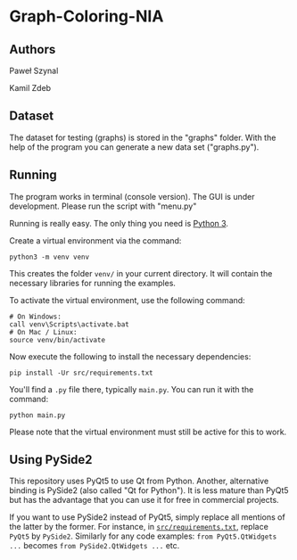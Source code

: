 # Graph-Coloring-NIA

## Authors

Paweł Szynal

Kamil Zdeb

## Dataset

The dataset for testing (graphs) is stored in the "graphs" folder. With the help of the program you can generate a new data set ("graphs.py").

## Running 

The program works in terminal (console version). The GUI  is under development. Please run the script with "menu.py"

Running is really easy. The only thing you need is [Python 3](https://www.python.org/downloads/).

Create a virtual environment via the command:

    python3 -m venv venv

This creates the folder `venv/` in your current directory. It will contain the necessary libraries for running the examples.

To activate the virtual environment, use the following command:

```
# On Windows:
call venv\Scripts\activate.bat
# On Mac / Linux:
source venv/bin/activate
```

Now execute the following to install the necessary dependencies:

    pip install -Ur src/requirements.txt

You'll find a `.py` file there, typically `main.py`. You can run it with the command:

    python main.py

Please note that the virtual environment must still be active for this to work.


## Using PySide2

This repository uses PyQt5 to use Qt from Python. Another, alternative binding is PySide2 (also called "Qt for Python"). It is less mature than PyQt5 but has the advantage that you can use it for free in commercial projects.

If you want to use PySide2 instead of PyQt5, simply replace all mentions of the latter by the former. For instance, in [`src/requirements.txt`](src/requirements.txt), replace `PyQt5` by `PySide2`. Similarly for any code examples: `from PyQt5.QtWidgets ...` becomes `from PySide2.QtWidgets ...` etc.
